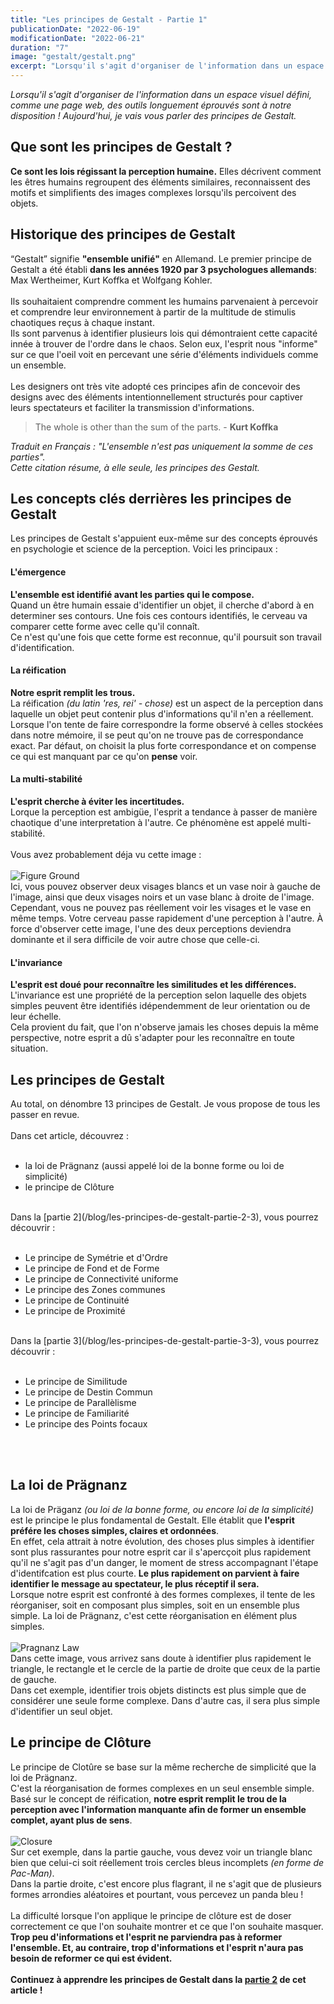 ```yaml
---
title: "Les principes de Gestalt - Partie 1"
publicationDate: "2022-06-19"
modificationDate: "2022-06-21"
duration: "7"
image: "gestalt/gestalt.png"
excerpt: "Lorsqu'il s'agit d'organiser de l'information dans un espace visuel défini, comme une page web, des outils longuement éprouvés sont à notre disposition ! Aujourd'hui, je vais vous parler des principes de Gestalt"
---
```


*Lorsqu'il s'agit d'organiser de l'information dans un espace visuel défini, comme une page web, des outils longuement éprouvés sont à notre disposition ! Aujourd'hui, je vais vous parler des principes de Gestalt.*
## Que sont les principes de Gestalt ?

**Ce sont les lois régissant la perception humaine.** Elles décrivent comment les êtres humains regroupent des éléments similaires, reconnaissent des motifs et simplifients des images complexes lorsqu'ils percoivent des objets.

## Historique des principes de Gestalt
“Gestalt” signifie **"ensemble unifié"** en Allemand.
Le premier principe de Gestalt a été établi **dans les années 1920 par 3 psychologues allemands**: Max Wertheimer, Kurt Koffka et Wolfgang Kohler.<br/>
<br/>
Ils souhaitaient comprendre comment les humains parvenaient à percevoir et comprendre leur environnement à partir de la multitude de stimulis chaotiques reçus à chaque instant.<br>
Ils sont parvenus à identifier plusieurs lois qui démontraient cette capacité innée à trouver de l'ordre dans le chaos.
Selon eux, l'esprit nous "informe" sur ce que l'oeil voit en percevant une série d'éléments individuels comme un ensemble.<br/>
<br/>
Les designers ont très vite adopté ces principes afin de concevoir des designs avec des éléments intentionnellement structurés pour captiver leurs spectateurs et faciliter la transmission d'informations.

> The whole is other than the sum of the parts. - **Kurt Koffka**

*Traduit en Français : "L'ensemble n'est pas uniquement la somme de ces parties".<br/> Cette citation résume, à elle seule, les principes des Gestalt.*

## Les concepts clés derrières les principes de Gestalt
Les principes de Gestalt s'appuient eux-même sur des concepts éprouvés en psychologie et science de la perception. Voici les principaux :
#### L'émergence
**L'ensemble est identifié avant les parties qui le compose.**<br/>
Quand un être humain essaie d'identifier un objet, il cherche d'abord à en determiner ses contours. Une fois ces contours identifiés, le cerveau va comparer cette forme avec celle qu'il connaît.<br/>
Ce n'est qu'une fois que cette forme est reconnue, qu'il poursuit son travail d'identification.

#### La réification
**Notre esprit remplit les trous.**<br/>
La réification *(du latin 'res, rei' - chose)* est un aspect de la perception dans laquelle un objet peut contenir plus d'informations qu'il n'en a réellement.<br/>
Lorsque l'on tente de faire correspondre la forme observé à celles stockées dans notre mémoire, il se peut qu'on ne trouve pas de correspondance exact. Par défaut, on choisit la plus forte correspondance et on compense ce qui est manquant par ce qu'on **pense** voir.

#### La multi-stabilité
**L'esprit cherche à éviter les incertitudes.**<br/>
Lorque la perception est ambigüe, l'esprit a tendance à passer de manière chaotique d'une interpretation à l'autre. Ce phénomène est appelé multi-stabilité.<br/>
<br/>
Vous avez probablement déja vu cette image :<br/>
<br/>
![Figure Ground](/images/blog/gestalt/figure-ground.jpg)
<br/>
Ici, vous pouvez observer deux visages blancs et un vase noir à gauche de l'image, ainsi que deux visages noirs et un vase blanc à droite de l'image.<br/>
Cependant, vous ne pouvez pas réellement voir les visages et le vase en même temps. Votre cerveau passe rapidement d'une perception à l'autre. À force d'observer cette image, l'une des deux perceptions deviendra dominante et il sera difficile de voir autre chose que celle-ci.

#### L'invariance
**L'esprit est doué pour reconnaître les similitudes et les différences.**<br/>
L'invariance est une propriété de la perception selon laquelle des objets simples peuvent être identifiés idépendemment de leur orientation ou de leur échelle.<br/>
Cela provient du fait, que l'on n'observe jamais les choses depuis la même perspective, notre esprit a dû s'adapter pour les reconnaître en toute situation.

## Les principes de Gestalt
Au total, on dénombre 13 principes de Gestalt. Je vous propose de tous les passer en revue.<br/>
<br/>
Dans cet article, découvrez :<br/>
<br/>

- la loi de Prägnanz (aussi appelé loi de la bonne forme ou loi de simplicité)
- le principe de Clôture<br/>
<br/>
Dans la [partie 2](/blog/les-principes-de-gestalt-partie-2-3), vous pourrez découvrir :<br/>
<br/>

- Le principe de Symétrie et d'Ordre
- Le principe de Fond et de Forme
- Le principe de Connectivité uniforme
- Le principe des Zones communes
- Le principe de Continuité
- Le principe de Proximité<br/>
<br/>
Dans la [partie 3](/blog/les-principes-de-gestalt-partie-3-3), vous pourrez découvrir :<br/>
<br/>

- Le principe de Similitude
- Le principe de Destin Commun
- Le principe de Parallèlisme
- Le principe de Familiarité
- Le principe des Points focaux
<br/>
<br/>

## La loi de Prägnanz
La loi de Präganz *(ou loi de la bonne forme, ou encore loi de la simplicité)* est le principe le plus fondamental de Gestalt. Elle établit que **l'esprit préfére les choses simples, claires et ordonnées**.<br/>
En effet, cela attrait à notre évolution, des choses plus simples à identifier sont plus rassurantes pour notre esprit car il s'apercçoit plus rapidement qu'il ne s'agit pas d'un danger, le moment de stress accompagnant l'étape d'identifcation est plus courte. **Le plus rapidement on parvient à faire identifier le message au spectateur, le plus réceptif il sera.**<br/>
Lorsque notre esprit est confronté à des formes complexes, il tente de les réorganiser, soit en composant plus simples, soit en un ensemble plus simple. La loi de Prägnanz, c'est cette réorganisation en élément plus simples.<br/>
<br/>
![Pragnanz Law](/images/blog/gestalt/pragnanz.png)
<br/>
Dans cette image, vous arrivez sans doute à identifier plus rapidement le triangle, le rectangle et le cercle de la partie de droite que ceux de la partie de gauche.<br/>
Dans cet exemple, identifier trois objets distincts est plus simple que de considérer une seule forme complexe. Dans d'autre cas, il sera plus simple d'identifier un seul objet.

## Le principe de Clôture
Le principe de Clotûre se base sur la même recherche de simplicité que la loi de Prägnanz.<br/>
C'est la réorganisation de formes complexes en un seul ensemble simple. Basé sur le concept de réification, **notre esprit remplit le trou de la perception avec l'information manquante afin de former un ensemble complet, ayant plus de sens**.<br/>
<br/>
![Closure](/images/blog/gestalt/closure.png)
<br/>
Sur cet exemple, dans la partie gauche, vous devez voir un triangle blanc bien que celui-ci soit réellement trois cercles bleus incomplets *(en forme de Pac-Man)*.<br/>
Dans la partie droite, c'est encore plus flagrant, il ne s'agit que de plusieurs formes arrondies aléatoires et pourtant, vous percevez un panda bleu !<br/>
<br/>
La difficulté lorsque l'on applique le principe de clôture est de doser correctement ce que l'on souhaite montrer et ce que l'on souhaite masquer. **Trop peu d'informations et l'esprit ne parviendra pas à reformer l'ensemble. Et, au contraire, trop d'informations et l'esprit n'aura pas besoin de reformer ce qui est évident.**
<br/><br/>
**Continuez à apprendre les principes de Gestalt dans la [partie 2](/blog/les-principes-de-gestalt-partie-2-3) de cet article !**
